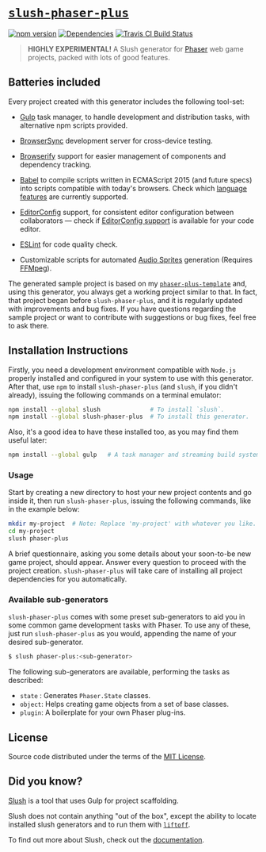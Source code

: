 [`slush-phaser-plus`][npm.]
===========================

[![npm version][fury]][npm.]
[![Dependencies][ddmb]][ddm.]
[![Travis CI Build Status][tcib]][tci.]

>   **HIGHLY EXPERIMENTAL!** A Slush generator for [Phaser][phsr] web game 
>   projects, packed with lots of good features.


Batteries included
------------------

Every project created with this generator includes the following tool-set:

*   [Gulp][gulp] task manager, to handle development and distribution tasks,
    with alternative npm scripts provided.

*   [BrowserSync][bsnc] development server for cross-device testing.

*   [Browserify][brsy] support for easier management of components and
    dependency tracking.

*   [Babel][babl] to compile scripts written in ECMAScript 2015 (and future
    specs) into scripts compatible with today's browsers. Check which [language
    features][feat] are currently supported.

*   [EditorConfig][edcf] support, for consistent editor configuration between
    collaborators — check if [EditorConfig support][ecpl] is available for your
    code editor.

*   [ESLint][eslt] for code quality check.

*   Customizable scripts for automated [Audio Sprites][ausp] generation
    (Requires [FFMpeg][ffmp]).

The generated sample project is based on my [`phaser-plus-template`][p+tp] and,
using this generator, you always get a working project similar to that. In
fact, that project began before `slush-phaser-plus`, and it is regularly
updated with improvements and bug fixes. If you have questions regarding the
sample project or want to contribute with suggestions or bug fixes, feel free
to ask there.


Installation Instructions
-------------------------

Firstly, you need a development environment compatible with `Node.js` properly
installed and configured in your system to use with this generator. After that,
use `npm` to install `slush-phaser-plus` (and `slush`, if you didn't already),
issuing the following commands on a terminal emulator:

```sh
npm install --global slush              # To install `slush`.
npm install --global slush-phaser-plus  # To install this generator.
```

Also, it's a good idea to have these installed too, as you may find them useful
later:

```sh
npm install --global gulp   # A task manager and streaming build system.
```


### Usage #####################################################################

Start by creating a new directory to host your new project contents and go
inside it, then run `slush-phaser-plus`, issuing the following commands, like
in the example below:

```sh
mkdir my-project  # Note: Replace 'my-project' with whatever you like.
cd my-project
slush phaser-plus
```

A brief questionnaire, asking you some details about your soon-to-be new game
project, should appear. Answer every question to proceed with the project
creation. `slush-phaser-plus` will take care of installing all project
dependencies for you automatically.


### Available sub-generators ##################################################

`slush-phaser-plus` comes with some preset sub-generators to aid you in some
common game development tasks with Phaser. To use any of these, just run
`slush-phaser-plus` as you would, appending the name of your desired 
sub-generator.

```sh
$ slush phaser-plus:<sub-generator>
```

The following sub-generators are available, performing the tasks as described:

*   `state` : Generates `Phaser.State` classes.
*   `object`: Helps creating game objects from a set of base classes.
*   `plugin`: A boilerplate for your own Phaser plug-ins.


License
-------

Source code distributed under the terms of the [MIT License](LICENSE).


Did you know?
-------------

[Slush][slus] is a tool that uses Gulp for project scaffolding.

Slush does not contain anything "out of the box", except the ability to locate
installed slush generators and to run them with [`liftoff`][lift].

To find out more about Slush, check out the [documentation][slus].


<!-- Links ---------------------------------------------------------------- -->

[phsr]: http://phaser.io/
[eslt]: http://eslint.org/
[gulp]: http://gulpjs.com/
[babl]: https://babeljs.io/
[brsy]: http://browserify.org/
[ffmp]: https://www.ffmpeg.org/
[edcf]: http://editorconfig.org/
[bsnc]: http://www.browsersync.io/
[slus]: https://github.com/slushjs/slush
[ecpl]: http://editorconfig.org/#download
[feat]: http://babeljs.io/docs/learn-es2015/
[lift]: https://www.npmjs.com/package/liftoff
[ausp]: https://github.com/tonistiigi/audiosprite
[ddm.]: https://david-dm.org/rblopes/slush-phaser-plus
[fury]: https://badge.fury.io/js/slush-phaser-plus.svg
[npm.]: https://www.npmjs.com/package/slush-phaser-plus
[p+tp]: https://github.com/rblopes/phaser-plus-template
[tci.]: https://travis-ci.org/rblopes/slush-phaser-plus
[ddmb]: https://david-dm.org/rblopes/slush-phaser-plus.svg
[tcib]: https://travis-ci.org/rblopes/slush-phaser-plus.svg

